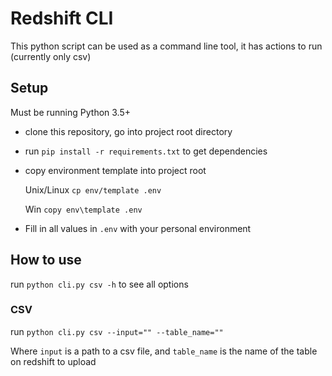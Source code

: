# Redshift CLI

This python script can be used as a command line tool, it has actions to run (currently only csv)


## Setup
Must be running Python 3.5+

- clone this repository, go into project root directory

- run `pip install -r requirements.txt` to get dependencies

- copy environment template into project root

  Unix/Linux
  `cp env/template .env`

  Win
  `copy env\template .env`
  
- Fill in all values in `.env` with your personal environment

## How to use
run `python cli.py csv -h` to see all options

### CSV

run `python cli.py csv --input="" --table_name=""`

Where `input` is a path to a csv file, and `table_name` is the name of the table on redshift to upload

